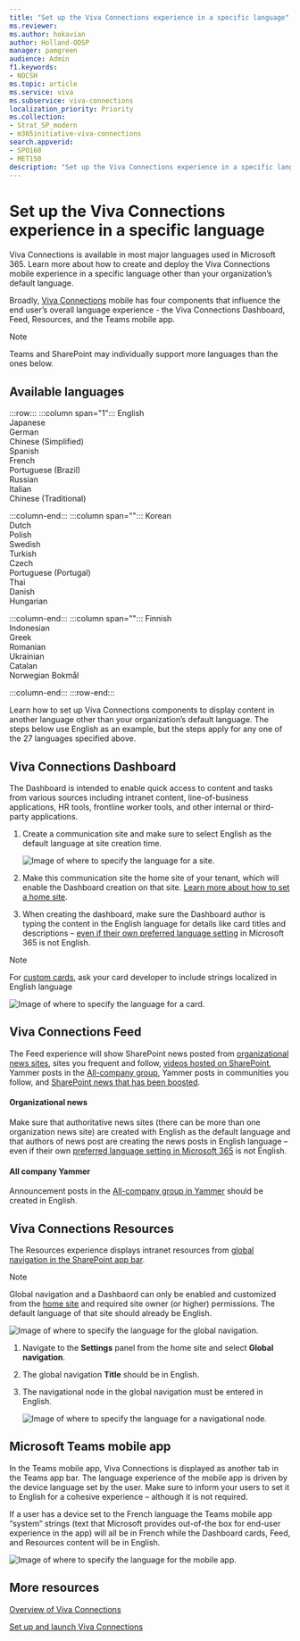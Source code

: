 ```yaml
---
title: "Set up the Viva Connections experience in a specific language"
ms.reviewer: 
ms.author: hokavian
author: Holland-ODSP
manager: pamgreen
audience: Admin
f1.keywords:
- NOCSH
ms.topic: article
ms.service: viva
ms.subservice: viva-connections
localization_priority: Priority
ms.collection:  
- Strat_SP_modern
- m365initiative-viva-connections
search.appverid:
- SPO160
- MET150
description: "Set up the Viva Connections experience in a specific language"
---
```


# Set up the Viva Connections experience in a specific language
Viva Connections is available in most major languages used in Microsoft 365. Learn more about how to create and deploy the Viva Connections mobile experience in a specific language other than your organization’s default language. 

Broadly, [Viva Connections](viva-connections-overview.md) mobile has four components that influence the end user’s overall language experience - the Viva Connections Dashboard, Feed, Resources, and the Teams mobile app. 


> [!NOTE]
> Teams and SharePoint may individually support more languages than the ones below.


## Available languages 

:::row:::
   :::column span="1":::
      English <br>
      Japanese <br>
      German <br>
      Chinese (Simplified) <br>
      Spanish <br>
      French <br>
      Portuguese (Brazil) <br>
      Russian <br>
      Italian <br>
      Chinese (Traditional) <br>
      
   :::column-end:::
   :::column span="":::
      Korean <br>
      Dutch <br>
      Polish <br>
      Swedish <br>
      Turkish <br>
      Czech <br>
      Portuguese (Portugal) <br>
      Thai <br>
      Danish <br>
      Hungarian <br>

   :::column-end:::
   :::column span="":::
      Finnish <br>
      Indonesian <br>
      Greek <br>
      Romanian <br>
      Ukrainian <br>
      Catalan <br>
      Norwegian Bokmål <br>

   :::column-end:::
:::row-end:::

Learn how to set up Viva Connections components to display content in another language other than your organization’s default language. The steps below use English as an example, but the steps apply for any one of the 27 languages specified above. 

## Viva Connections Dashboard
The Dashboard is intended to enable quick access to content and tasks from various sources including intranet content, line-of-business applications, HR tools, frontline worker tools, and other internal or third-party applications.

1. Create a communication site and make sure to select English as the default language at site creation time.

   ![Image of where to specify the language for a site.](../media/connections/vc-language-select.png)

2. Make this communication site the home site of your tenant, which will enable the Dashboard creation on that site. [Learn more about how to set a home site](/sharepoint/home-site). 

3. When creating the dashboard, make sure the Dashboard author is typing the content in the English language for details like card titles and descriptions – [even if their own preferred language setting](https://support.microsoft.com/office/change-your-personal-language-and-region-settings-caa1fccc-bcdb-42f3-9e5b-45957647ffd7) in Microsoft 365 is not English. 


> [!NOTE]
> For [custom cards](/sharepoint/dev/spfx/web-parts/guidance/localize-web-parts), ask your card developer to include strings localized in English language

   ![Image of where to specify the language for a card.](../media/connections/vc-language-card.png)

## Viva Connections Feed
The Feed experience will show SharePoint news posted from [organizational news sites](/sharepoint/organization-news-site), sites you frequent and follow, [videos hosted on SharePoint](video-news-links.md), Yammer posts in the [All-company group](/yammer/manage-yammer-groups/yammer-all-company-yammer-community), Yammer posts in communities you follow, and [SharePoint news that has been boosted](https://support.microsoft.com/office/boost-news-from-organization-news-sites-46ad8dc5-8f3b-4d81-853d-8bbbdd0f9c83).

#### Organizational news
Make sure that authoritative news sites (there can be more than one organization news site) are created with English as the default language and that authors of news post are creating the news posts in English language – even if their own [preferred language setting in Microsoft 365](https://support.microsoft.com/office/change-your-personal-language-and-region-settings-caa1fccc-bcdb-42f3-9e5b-45957647ffd7) is not English. 

#### All company Yammer
Announcement posts in the [All-company group in Yammer](/yammer/manage-yammer-groups/yammer-all-company-yammer-community) should be created in English.


## Viva Connections Resources
The Resources experience displays intranet resources from [global navigation in the SharePoint app bar](sharepoint-app-bar.md).

> [!NOTE]
> Global navigation and a Dashbaord can only be enabled and customized from the [home site](home-site-plan.md) and required site owner (or higher) permissions. The default language of that site should already be English.

![Image of where to specify the language for the global navigation.](../media/connections/vc-language-global-nav.png)

1. Navigate to the **Settings** panel from the home site and select **Global navigation**.
2. The global navigation **Title** should be in English.
3. The navigational node in the global navigation must be entered in English.

   ![Image of where to specify the language for a navigational node.](../media/connections/vc-language-nav.png)

## Microsoft Teams mobile app 
In the Teams mobile app, Viva Connections is displayed as another tab in the Teams app bar. The language experience of the mobile app is driven by the device language set by the user. Make sure to inform your users to set it to English for a cohesive experience – although it is not required. 

If a user has a device set to the French language the Teams mobile app “system” strings (text that Microsoft provides out-of-the box for end-user experience in the app) will all be in French while the Dashboard cards, Feed, and Resources content will be in English.

![Image of where to specify the language for the mobile app.](../media/connections/vc-language-mobile-app.png)


## More resources

[Overview of Viva Connections](viva-connections-overview.md)


[Set up and launch Viva Connections](guide-to-setting-up-viva-connections.md)
